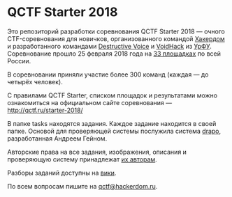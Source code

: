 # QCTF Starter 2018

Это репозиторий разработки соревнования QCTF Starter 2018 — очного CTF-соревнования для новичков, организованного командой [Хакердом](http://hackerdom.ru) и разработанного командами [Destructive Voice](http://dvteam.org) и [VoidHack](https://github.com/VoidHack) из [УрФУ](http://urfu.ru).
Соревнование прошло 25 февраля 2018 года на [33 площадках](http://qctf.ru/starter-2018/places) по всей России.

В соревновании приняли участие более 300 команд (каждая — до четырёх человек).

С правилами QCTF Starter, списком площадок и результатами можно ознакомиться на официальном сайте соревнования — http://qctf.ru/starter-2018/

В папке tasks находятся задания. Каждое задание находится в своей папке.
Основой для проверяющей системы послужила система [drapo](https://github.com/andgein/drapo), разработанная Андреем Гейном.

Авторские права на все задания, изображения, описания и проверяющую систему принадлежат [их авторам](AUTHORS.md).

Разборы заданий доступны на [вики](https://github.com/HackerDom/qctf-starter-2018/wiki/).

По всем вопросам пишите на qctf@hackerdom.ru.
